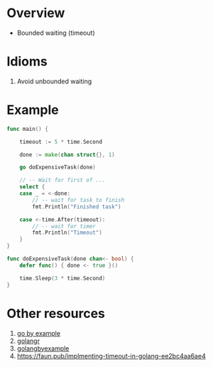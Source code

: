 # Overview
- Bounded waiting (timeout)


# Idioms
1. Avoid unbounded waiting


# Example
```go
func main() {

    timeout := 5 * time.Second

    done := make(chan struct{}, 1)

    go doExpensiveTask(done)

    // -- Wait for first of ...
    select {
    case _ = <-done:
        // -- wait for task to finish
        fmt.Println("Finished task")

    case <-time.After(timeout):
        // -- wait for timer
        fmt.Println("Timeout")
    }
}

func doExpensiveTask(done chan<- bool) {
    defer func() { done <- true }()

    time.Sleep(3 * time.Second)
}
```


# Other resources
1. [go by example](https://gobyexample.com/timeouts)
1. [golangr](https://golangr.com/timeout)
1. [golangbyexample](https://golangbyexample.com/select-statement-with-timeout-go)
1. https://faun.pub/implmenting-timeout-in-golang-ee2bc4aa6ae4